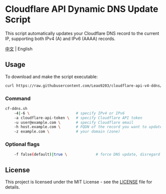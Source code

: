 # Cloudflare API Dynamic DNS Update Script

This script automatically updates your Cloudflare DNS record to the current IP, supporting both IPv4 (A) and IPv6 (AAAA) records.

[中文](README_zh.md) | English

## Usage

To download and make the script executable:

```sh
curl https://raw.githubusercontent.com/Leao9203/cloudflare-api-v4-ddns/dev/cf-v4-ddns.sh > /usr/local/bin/cf-ddns.sh && chmod +x /usr/local/bin/cf-ddns.sh
```

### Command

```sh
cf-ddns.sh
    -4|-6 \                    	# specify IPv4 or IPv6
    -a cloudflare-api-token \   # specify Cloudflare API token
    -u user@example.com \       # specify Cloudflare email
    -h host.example.com \       # FQDN of the record you want to update
    -z example.com \            # your domain (zone)
```

### Optional flags

```sh
    -f false(default)|true \             # force DNS update, disregard local stored IP
```

## License

This project is licensed under the MIT License - see the [LICENSE](LICENSE) file for details.
